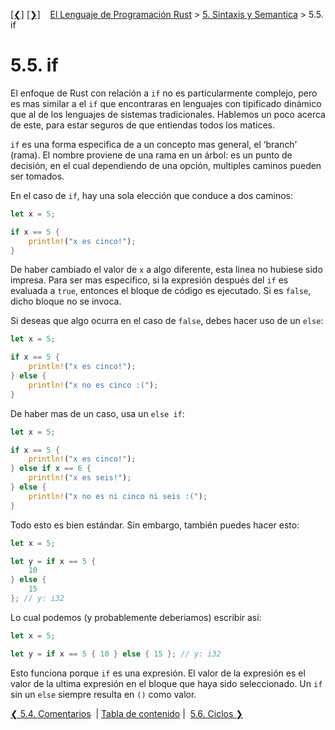 [[❮]](ch05-04-comments.md)
[[❯]](ch05-06-loops.md)
&nbsp;&nbsp;
[El Lenguaje de Programación Rust](_index.md) >
[5. Sintaxis y Semantica](ch05-00-syntax-and-semantics.md) > 5.5. if

# 5.5. if

El enfoque de Rust con relación a `if` no es particularmente complejo, pero es
mas similar a el `if` que encontraras en lenguajes con tipificado dinámico que
al de los lenguajes de sistemas tradicionales. Hablemos un poco acerca de este,
para estar seguros de que entiendas todos los matices.

`if` es una forma especifica de a un concepto mas general, el ‘branch’ (rama).
El nombre proviene de una rama en un árbol: es un punto de decisión, en el cual
dependiendo de una opción, multiples caminos pueden ser tomados.

En el caso de `if`, hay una sola elección que conduce a dos caminos:

```rust
let x = 5;

if x == 5 {
    println!("x es cinco!");
}
```

De haber cambiado el valor de `x` a algo diferente, esta linea no hubiese sido
impresa. Para ser mas especifico, si la expresión después del `if` es evaluada
a `true`, entonces el bloque de código es ejecutado. Si es `false`, dicho bloque
no se invoca.

Si deseas que algo ocurra en el caso de `false`, debes hacer uso de un `else`:

```rust
let x = 5;

if x == 5 {
    println!("x es cinco!");
} else {
    println!("x no es cinco :(");
}
```

De haber mas de un caso, usa un `else if`:

```rust
let x = 5;

if x == 5 {
    println!("x es cinco!");
} else if x == 6 {
    println!("x es seis!");
} else {
    println!("x no es ni cinco ni seis :(");
}
```

Todo esto es bien estándar. Sin embargo, también puedes hacer esto:

```rust
let x = 5;

let y = if x == 5 {
    10
} else {
    15
}; // y: i32
```

Lo cual podemos (y probablemente deberiamos) escribir así:

```rust
let x = 5;

let y = if x == 5 { 10 } else { 15 }; // y: i32
```

Esto funciona porque `if` es una expresión. El valor de la expresión es el valor
de la ultima expresión en el bloque que haya sido seleccionado. Un `if` sin un
`else` siempre resulta en `()` como valor.

[❮ 5.4. Comentarios](ch05-04-comments.md)
&nbsp;|&nbsp;[Tabla de contenido](_index.md)&nbsp;|&nbsp;
[5.6. Ciclos ❯](ch05-06-loops.md)
